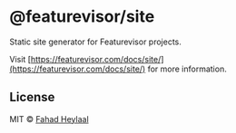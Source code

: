 # @featurevisor/site

Static site generator for Featurevisor projects.

Visit [https://featurevisor.com/docs/site/](https://featurevisor.com/docs/site/) for more information.

## License

MIT © [Fahad Heylaal](https://fahad19.com)
